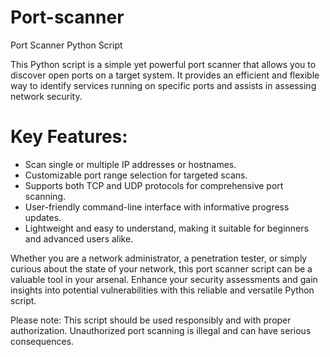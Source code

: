 # Port-scanner

Port Scanner Python Script

This Python script is a simple yet powerful port scanner that allows you to discover open ports on a target system. It provides an efficient and flexible way to identify services running on specific ports and assists in assessing network security.

# Key Features:

* Scan single or multiple IP addresses or hostnames.
* Customizable port range selection for targeted scans.
* Supports both TCP and UDP protocols for comprehensive port scanning.
* User-friendly command-line interface with informative progress updates.
* Lightweight and easy to understand, making it suitable for beginners and advanced users alike.

Whether you are a network administrator, a penetration tester, or simply curious about the state of your network, this port scanner script can be a valuable tool in your arsenal. Enhance your security assessments and gain insights into potential vulnerabilities with this reliable and versatile Python script.

Please note: This script should be used responsibly and with proper authorization. Unauthorized port scanning is illegal and can have serious consequences.

